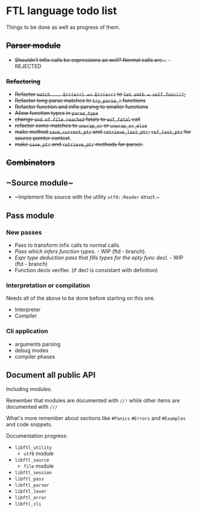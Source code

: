# FTL language todo list

Things to be done as well as progress of them.

## ~~Parser module~~

* ~~Shouldn't infix calls be expressions as well? Normal calls are...~~ - REJECTED

### ~~Refactoring~~

* ~~Refactor `match ... Err(err) => Err(err)` to `let smth = self.func()?`;~~
* ~~Refactor long parse matches to `try_parse_*` functions~~
* ~~Refactor function and infix parsing to smaller functions~~
* ~~Allow function types in `parse_type`~~
* ~~change `end of file reached` fatals to `eof_fatal` call~~
* ~~refactor some matches to `unwrap_or` or `unwrap_or_else`~~
* ~~make method `save_current_ptr` and `retrieve_last_ptr`, `ref_last_ptr` for source pointer context~~.
* ~~make `save_ptr` and `retrieve_ptr` methods for parser.~~

## ~~Combinators~~

## ~Source module~

* ~Implement file source with the utility `utf8::Reader` struct.~

## Pass module

### New passes

* Pass to transform infix calls to normal calls.
* _Pass which infers function types._ - WIP (ftd - branch).
* _Expr type deduction pass that fills types for the epty func decl._ - WIP (ftd - branch)
* Function decls verifier. (if decl is consistant with definition)

### Interpretation or compilation

Needs all of the above to be done before starting on this one.

* Interpreter
* Compiler

### Cli application

* arguments parsing
* debug modes
* compiler phases

## Document all public API

Including modules.

Remember that modules are documented with `//!`
while other items are documented with `///`

What's more remember about sections like `#Panics` `#Errors` and `#Examples`
and code snippets.

Documentation progress:

* `libftl_utility`
  * `utf8` module
* `libftl_source`
  * `file` module
* `libftl_session`
* `libftl_pass`
* `libftl_parser`
* `libftl_lexer`
* `libftl_error`
* `libftl_cli`
